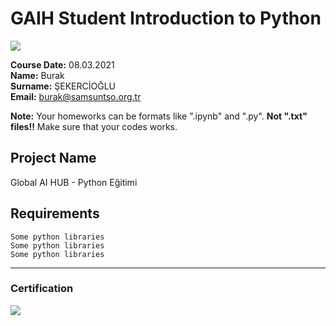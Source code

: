 # GAIH Student Introduction to Python
![](img/newlogo.png)

**Course Date:** 08.03.2021  
**Name:** Burak  
**Surname:** ŞEKERCİOĞLU  
**Email:** burak@samsuntso.org.tr  

**Note:** Your homeworks can be formats like ".ipynb" and ".py". **Not ".txt" files!!** Make sure that your codes works.  

## Project Name
Global AI HUB - Python Eğitimi

## Requirements
```
Some python libraries
Some python libraries
Some python libraries
```
---

### Certification
![](img/TopLearnerCertificate.png)

